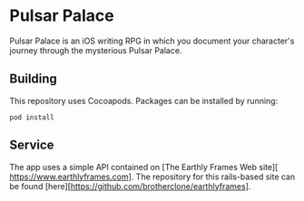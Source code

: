 # Pulsar Palace

Pulsar Palace is an iOS writing RPG in which you document your character's journey through the mysterious Pulsar Palace.

## Building

This repository uses Cocoapods. Packages can be installed by running:

`pod install`

## Service

The app uses a simple API contained on [The Earthly Frames Web site][ https://www.earthlyframes.com]. The repository for this rails-based site can be found [here][https://github.com/brotherclone/earthlyframes].
